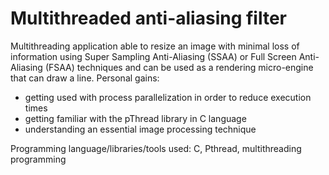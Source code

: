 # Multithreaded anti-aliasing filter
Multithreading application able to resize an image with minimal loss of information using Super Sampling Anti-Aliasing (SSAA) or Full Screen Anti-Aliasing (FSAA) techniques and can be used as a rendering micro-engine that can draw a line.
Personal gains:
-	getting used with process parallelization in order to reduce execution times
-	getting familiar with the pThread library in C language
-	understanding an essential image processing technique

Programming language/libraries/tools used: C, Pthread, multithreading programming
